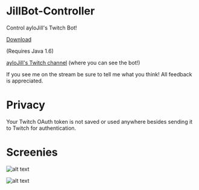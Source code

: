 JillBot-Controller
==================

Control ayloJill's Twitch Bot!

[Download](https://github.com/moomoohk/JillBot-Controller/releases/latest)

(Requires Java 1.6)

[ayloJill's Twitch channel](https://github.com/moomoohk/JillBot-Controller/blob/master/README.md) (where you can see the bot!)

If you see me on the stream be sure to tell me what you think! All feedback is appreciated.

Privacy
=======

Your Twitch OAuth token is not saved or used anywhere besides sending it to Twitch for authentication. 

Screenies
=========

![alt text](http://i.imgur.com/DSDhDmQ.png "Login window")

![alt text](http://i.imgur.com/qOtaJUi.png "Controller window")
